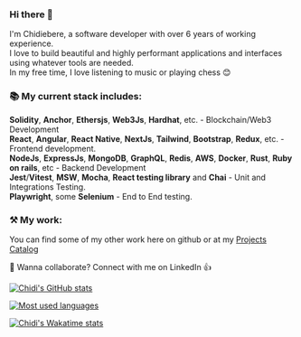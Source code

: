 ### Hi there 👋

I'm Chidiebere, a software developer with over 6 years of working experience. <br>
I love to build beautiful and highly performant applications and interfaces using whatever tools are needed. <br>
In my free time, I love listening to music or playing chess 😊 <br>

### 📚 My current stack includes:

**Solidity**, **Anchor**, **Ethersjs**, **Web3Js**, **Hardhat**, etc. - Blockchain/Web3 Development <br>
**React**, **Angular**, **React Native**, **NextJs**, **Tailwind**, **Bootstrap**, **Redux**, etc. - Frontend development. <br>
**NodeJs**, **ExpressJs**, **MongoDB**, **GraphQL**, **Redis**, **AWS**, **Docker**, **Rust**, **Ruby on rails**,  etc - Backend Development <br>
**Jest**/**Vitest**, **MSW**, **Mocha**, **React testing library** and **Chai** - Unit and Integrations Testing. <br>
**Playwright**, some **Selenium** - End to End testing.  

### ⚒ My work:

You can find some of my other work here on github or at my [Projects Catalog](https://docs.google.com/document/d/1mOgn7CP1zsRRNLGc2eRUn_b_cvmVIi1FAbnlrVT9Pns/edit?usp=sharing)<br>

🤝 Wanna collaborate? Connect with me on LinkedIn 👍<br>

[![Chidi's GitHub stats](https://github-readme-stats.vercel.app/api?username=davien21&count_private=true&show_icons=true&theme=gotham&line_height=27)](https://github.com/murewaashiru/github-readme-stats)

[![Most used languages ](https://github-readme-stats.vercel.app/api/top-langs/?username=davien21&theme=gotham&count_private=true&line_height=27)](https://github.com/anuraghazra/github-readme-stats)

[![Chidi's Wakatime stats](https://github-readme-stats.vercel.app/api/wakatime?username=davien21&theme=gotham&count_private=true&line_height=27&langs_count=7)](https://github.com/anuraghazra/github-readme-stats)
